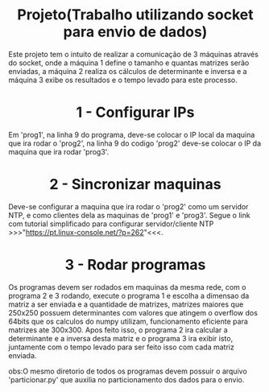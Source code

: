 <h1 align="center">Projeto(Trabalho utilizando socket para envio de dados)</h1>



Este projeto tem o intuito de realizar a comunicação de 3 máquinas através do socket, onde a máquina 1 define o tamanho e quantas matrizes serão enviadas, a máquina 2 realiza os cálculos de determinante e inversa e a máquina 3 exibe os resultados e o tempo levado para este processo. 






<h1 align="center">1 - Configurar IPs</h1>

Em 'prog1', na linha 9 do programa, deve-se colocar o IP local da maquina que ira rodar o 'prog2', na linha 9 do codigo 'prog2' deve-se colocar o IP da maquina que ira rodar 'prog3'.

<h1 align="center">2 - Sincronizar maquinas</h1>

Deve-se configurar a maquina que ira rodar o 'prog2' como um servidor NTP, e como clientes dela as maquinas de 'prog1' e 'prog3'.
Segue o link com tutorial simplificado para configurar servidor/cliente NTP >>>"https://pt.linux-console.net/?p=262"<<<.

<h1 align="center">3 - Rodar programas</h1>


Os programas devem ser rodados em maquinas da mesma rede, com o programa 2 e 3 rodando, execute o programa 1 e escolha a dimensao da matriz a ser enviada e a quantidade de matrizes, matrizes maiores que 250x250 possuem determinantes com valores que atingem o overflow dos 64bits que os calculos do numpy utilizam, funcionamento eficiente para matrizes ate 300x300.
Apos feito isso, o programa 2 ira calcular a determinante e a inversa desta matriz e o programa 3 ira exibir isto, juntamente com o tempo levado para ser feito isso com cada matriz enviada.


obs:O mesmo diretorio de todos os programas devem possuir o arquivo 'particionar.py' que auxilia no particionamento dos dados para o envio.







